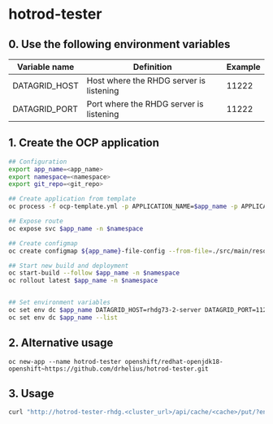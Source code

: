 hotrod-tester
============


## 0. Use the following environment variables


| Variable name | Definition | Example | 
|---|---|---|
| DATAGRID_HOST | Host where the RHDG server is listening | 11222 | 
| DATAGRID_PORT | Port where the RHDG server is listening | 11222 |


## 1. Create the OCP application

```bash
## Configuration
export app_name=<app_name>
export namespace=<namespace>
export git_repo=<git_repo>

## Create application from template 
oc process -f ocp-template.yml -p APPLICATION_NAME=$app_name -p APPLICATION_NAMESPACE=$namespace -p GIT_REPOSITORY=$git_repo | oc apply -n $namespace -f -

## Expose route
oc expose svc $app_name -n $namespace

## Create configmap
oc create configmap ${app_name}-file-config --from-file=./src/main/resources/application.properties

## Start new build and deployment
oc start-build --follow $app_name -n $namespace
oc rollout latest $app_name -n $namespace


## Set environment variables
oc set env dc $app_name DATAGRID_HOST=rhdg73-2-server DATAGRID_PORT=11222 -n $namespace
oc set env dc $app_name --list
```


## 2. Alternative usage

```
oc new-app --name hotrod-tester openshift/redhat-openjdk18-openshift~https://github.com/drhelius/hotrod-tester.git

```


## 3. Usage

```bash
curl "http://hotrod-tester-rhdg.<cluster_url>/api/cache/<cache>/put/?entries=100000&minkey=0"
```
